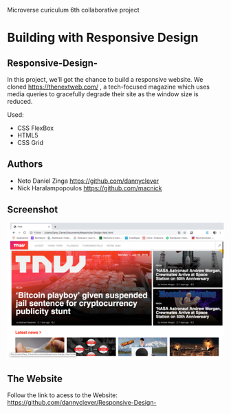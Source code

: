 Microverse curiculum 6th collaborative project

# Building with Responsive Design


## Responsive-Design-

In this project, we’ll got the chance to build a responsive website. We cloned https://thenextweb.com/ , a tech-focused magazine which uses media queries to gracefully degrade their site as the window size is reduced.

Used:
 * CSS FlexBox
 * HTML5
 * CSS Grid
 
## Authors

 * Neto Daniel Zinga https://github.com/dannyclever
 * Nick Haralampopoulos https://github.com/macnick

## Screenshot

![screenshot](img/screenshot.png) 

## The Website

Follow the link to acess to the Website: https://github.com/dannyclever/Responsive-Design-

